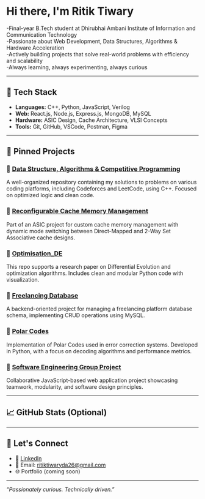 # Hi there, I'm Ritik Tiwary

-Final-year B.Tech student at Dhirubhai Ambani Institute of Information and Communication Technology  
-Passionate about Web Development, Data Structures, Algorithms & Hardware Acceleration  
-Actively building projects that solve real-world problems with efficiency and scalability  
-Always learning, always experimenting, always curious

---

## 🔧 Tech Stack

- **Languages:** C++, Python, JavaScript, Verilog
- **Web:** React.js, Node.js, Express.js, MongoDB, MySQL
- **Hardware:** ASIC Design, Cache Architecture, VLSI Concepts
- **Tools:** Git, GitHub, VSCode, Postman, Figma

---

## 📌 Pinned Projects

### 🔹 [Data Structure, Algorithms & Competitive Programming](https://github.com/RitikTiwary519/Data-Structure-Algorithms-and-Competitive-Programming)
A well-organized repository containing my solutions to problems on various coding platforms, including Codeforces and LeetCode, using C++. Focused on optimized logic and clean code.

### 🔹 [Reconfigurable Cache Memory Management](https://github.com/RitikTiwary519/Reconfigurable-cache-memory-management)
Part of an ASIC project for custom cache memory management with dynamic mode switching between Direct-Mapped and 2-Way Set Associative cache designs.

### 🔹 [Optimisation_DE](https://github.com/RitikTiwary519/Optimisation_DE)
This repo supports a research paper on Differential Evolution and optimization algorithms. Includes clean and modular Python code with visualization.

### 🔹 [Freelancing Database](https://github.com/RitikTiwary519/freelancing_database)
A backend-oriented project for managing a freelancing platform database schema, implementing CRUD operations using MySQL.

### 🔹 [Polar Codes](https://github.com/RitikTiwary519/Polar-Codes)
Implementation of Polar Codes used in error correction systems. Developed in Python, with a focus on decoding algorithms and performance metrics.

### 🔹 [Software Engineering Group Project](https://github.com/JAINAM2210/Software-Engineering-Project)
Collaborative JavaScript-based web application project showcasing teamwork, modularity, and software design principles.

---

## 📈 GitHub Stats (Optional)
<!-- Include if you want a stats image -->
<!--
![Ritik's GitHub Stats](https://github-readme-stats.vercel.app/api?username=RitikTiwary519&show_icons=true&theme=radical)
-->

---

## 🤝 Let's Connect

- 💼 [LinkedIn](https://www.linkedin.com/in/ritiktiwary519/)
- 📧 Email: ritiktiwaryda26@gmail.com
- 🌐 Portfolio (coming soon)

---

_“Passionately curious. Technically driven.”_

